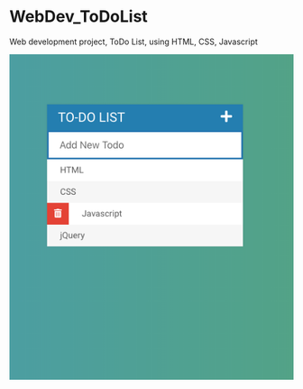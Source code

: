 # WebDev_ToDoList
Web development project, ToDo List, using HTML, CSS, Javascript

![Image](https://github.com/KaiChungHsieh/WebDev_ToDoList/blob/master/screenshot.png)
